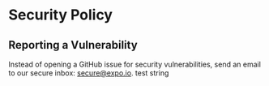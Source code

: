 # Security Policy

## Reporting a Vulnerability

Instead of opening a GitHub issue for security vulnerabilities, send an email to our secure inbox: secure@expo.io.
test string
